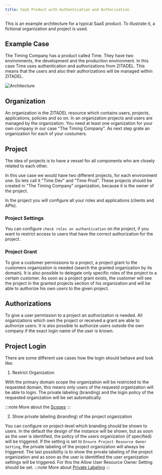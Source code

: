 ```yaml
---
title: SaaS Product with Authentication and Authorization
---
```


This is an example architecture for a typical SaaS product. 
To illustrate it, a fictional organization and project is used.

## Example Case

The Timing Company has a product called Time.
They have two environments, the development and the production environment.
In this case Time uses authentication and authorizations from ZITADEL.
This means that the users and also their authorizations will be managed within ZITADEL.

![Architecture](/img/concepts/usecase/saas.png)

## Organization

An organization is the ZITADEL resource which contains users, projects, applications, policies and so on. 
In an organization projects and users are managed by the organization.
You need at least one organization for your own company in our case "The Timing Company".
As next step grate an organization for each of your costumers.

## Project

The idea of projects is to have a vessel for all components who are closely related to each other.

In this use case we would have two different projects, for each environment one. So lets call it "Time Dev" and "Time Prod".
These projects should be created in "The Timing Company" organization, because it is the owner of the project.

In the project you will configure all your roles and applications (clients and APIs).

### Project Settings

You can configure `check roles on authentication` on the project, if you want to restrict access to users that have the correct authorization for the project.

### Project Grant

To give a customer permissions to a project, a project grant to the customers organization is needed (search the granted organization by its domain).
It is also possible to delegate only specific roles of the project to a certain customer.
As soon as a project grant exists, the customer will see the project in the granted projects section of his organization and will be able to authorize his own users to the given project.

## Authorizations

To give a user permission to a project an authorization is needed.
All organizations which own the project or received a grant are able to authorize users.
It is also possible to authorize users outside the own company if the exact login name of the user is known.

## Project Login

There are some different use cases how the login should behave and look like:

1. Restrict Organization

With the primary domain scope the organization will be restricted to the requested domain, this means only users of the requestd organization will be able to login.
The private labeling (branding) and the login policy of the requested organization will be set automatically.

:::note
More about the [Scopes](../../apis/openidoauth/scopes)
:::

2. Show private labeling (branding) of the project organization

You can configure on project-level which branding should be shown to users.
In the default the design of the instance will be shown, but as soon as the user is identified, the policy of the users organization (if specified) will be triggered.
If the setting is set to `Ensure Project Resource Owner Setting`, the private labeling of the project organization will always be triggered.
The last possibility is to show the private labeling of the project organization and as soon as the user is identitfied the user organization settings will be triggered.
For this the Allow User Resource Owner Setting should be set.
:::note
More about [Private Labeling](../../guides/customization/branding)
:::